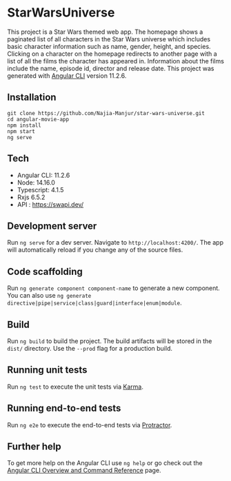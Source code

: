 # StarWarsUniverse


This project is a Star Wars themed web app. The homepage shows a paginated list of all characters in the Star Wars universe which includes basic character information such as name, gender, height, and species. Clicking on a character on the homepage redirects to another page with a list of all the films the character has appeared in. Information about the films include the name, episode id, director and release date.
This project was generated with [Angular CLI](https://github.com/angular/angular-cli) version 11.2.6.

## Installation

```
git clone https://github.com/Najia-Manjur/star-wars-universe.git
cd angular-movie-app
npm install
npm start
ng serve
```
## Tech
- Angular CLI: 11.2.6
- Node: 14.16.0
- Typescript: 4.1.5
- Rxjs 6.5.2
- API : https://swapi.dev/

## Development server

Run `ng serve` for a dev server. Navigate to `http://localhost:4200/`. The app will automatically reload if you change any of the source files.

## Code scaffolding

Run `ng generate component component-name` to generate a new component. You can also use `ng generate directive|pipe|service|class|guard|interface|enum|module`.

## Build

Run `ng build` to build the project. The build artifacts will be stored in the `dist/` directory. Use the `--prod` flag for a production build.

## Running unit tests

Run `ng test` to execute the unit tests via [Karma](https://karma-runner.github.io).

## Running end-to-end tests

Run `ng e2e` to execute the end-to-end tests via [Protractor](http://www.protractortest.org/).

## Further help

To get more help on the Angular CLI use `ng help` or go check out the [Angular CLI Overview and Command Reference](https://angular.io/cli) page.
